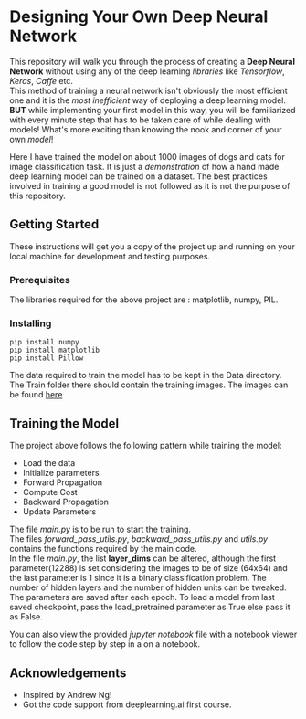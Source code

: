 # Designing Your Own Deep Neural Network
This repository will walk you through the process of creating a **Deep Neural Network** without using any of the deep learning *libraries* like *Tensorflow*, *Keras*, *Caffe* etc.  
This method of training a neural network isn't obviously the most efficient one and it is the *most inefficient* way of deploying a deep learning model.  
**BUT** while implementing your first model in this way, you will be familiarized with every minute step that has to be taken care of while dealing with models! What's more exciting than knowing the nook and corner of your own *model*!  
                                                                                               
Here I have trained the model on about 1000 images of dogs and cats for image classification task. It is just a *demonstration* of how a hand made deep learning model can be trained on a dataset. The best practices involved in training a good model is not followed as it is not the purpose of this repository.
                                                                                                          
                                                                                                   
## Getting Started
These instructions will get you a copy of the project up and running on your local machine for development and testing purposes. 
                                                             
                                                                       
### Prerequisites
The libraries required for the above project are : matplotlib, numpy, PIL.  
                                                                          
                                                             
### Installing 
```
pip install numpy  
pip install matplotlib  
pip install Pillow
```  
The data required to train the model has to be kept in the Data directory.  
The Train folder there should contain the training images. The images can be found [here](https://www.kaggle.com/c/dogs-vs-cats)
                                                                   
                                                   
## Training the Model
The project above follows the following pattern while training the model:  
* Load the data
* Initialize parameters
* Forward Propagation
* Compute Cost
* Backward Propagation
* Update Parameters  
                           
The file *main.py* is to be run to start the training.  
The files *forward_pass_utils.py*, *backward_pass_utils.py* and *utils.py* contains the functions required by the main code.  
In the file *main.py*, the list **layer_dims** can be altered, although the first parameter(12288) is set considering the images to be of size (64x64) and the last parameter is 1 since it is a binary classification problem. The number of hidden layers and the number of hidden units can be tweaked.  
The parameters are saved after each epoch. To load a model from last saved checkpoint, pass the load_pretrained parameter as True else pass it as False.  
                                                             
You can also view the provided *jupyter notebook* file with a notebook viewer to follow the code step by step in a on a notebook.  


## Acknowledgements
* Inspired by Andrew Ng!
* Got the code support from deeplearning.ai first course.




